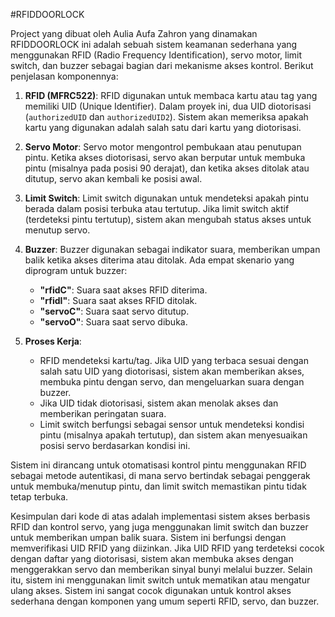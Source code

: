 #RFIDDOORLOCK

Project yang dibuat oleh Aulia Aufa Zahron yang dinamakan RFIDDOORLOCK ini adalah sebuah sistem keamanan sederhana yang menggunakan RFID (Radio Frequency Identification), servo motor, limit switch, dan buzzer sebagai bagian dari mekanisme akses kontrol. Berikut penjelasan komponennya:

1. **RFID (MFRC522)**: RFID digunakan untuk membaca kartu atau tag yang memiliki UID (Unique Identifier). Dalam proyek ini, dua UID diotorisasi (`authorizedUID` dan `authorizedUID2`). Sistem akan memeriksa apakah kartu yang digunakan adalah salah satu dari kartu yang diotorisasi.

2. **Servo Motor**: Servo motor mengontrol pembukaan atau penutupan pintu. Ketika akses diotorisasi, servo akan berputar untuk membuka pintu (misalnya pada posisi 90 derajat), dan ketika akses ditolak atau ditutup, servo akan kembali ke posisi awal.

3. **Limit Switch**: Limit switch digunakan untuk mendeteksi apakah pintu berada dalam posisi terbuka atau tertutup. Jika limit switch aktif (terdeteksi pintu tertutup), sistem akan mengubah status akses untuk menutup servo.

4. **Buzzer**: Buzzer digunakan sebagai indikator suara, memberikan umpan balik ketika akses diterima atau ditolak. Ada empat skenario yang diprogram untuk buzzer:
   - **"rfidC"**: Suara saat akses RFID diterima.
   - **"rfidI"**: Suara saat akses RFID ditolak.
   - **"servoC"**: Suara saat servo ditutup.
   - **"servoO"**: Suara saat servo dibuka.

5. **Proses Kerja**:
   - RFID mendeteksi kartu/tag. Jika UID yang terbaca sesuai dengan salah satu UID yang diotorisasi, sistem akan memberikan akses, membuka pintu dengan servo, dan mengeluarkan suara dengan buzzer.
   - Jika UID tidak diotorisasi, sistem akan menolak akses dan memberikan peringatan suara.
   - Limit switch berfungsi sebagai sensor untuk mendeteksi kondisi pintu (misalnya apakah tertutup), dan sistem akan menyesuaikan posisi servo berdasarkan kondisi ini.

Sistem ini dirancang untuk otomatisasi kontrol pintu menggunakan RFID sebagai metode autentikasi, di mana servo bertindak sebagai penggerak untuk membuka/menutup pintu, dan limit switch memastikan pintu tidak tetap terbuka.


Kesimpulan dari kode di atas adalah implementasi sistem akses berbasis RFID dan kontrol servo, yang juga menggunakan limit switch dan buzzer untuk memberikan umpan balik suara. Sistem ini berfungsi dengan memverifikasi UID RFID yang diizinkan. Jika UID RFID yang terdeteksi cocok dengan daftar yang diotorisasi, sistem akan membuka akses dengan menggerakkan servo dan memberikan sinyal bunyi melalui buzzer. Selain itu, sistem ini menggunakan limit switch untuk mematikan atau mengatur ulang akses. Sistem ini sangat cocok digunakan untuk kontrol akses sederhana dengan komponen yang umum seperti RFID, servo, dan buzzer.
